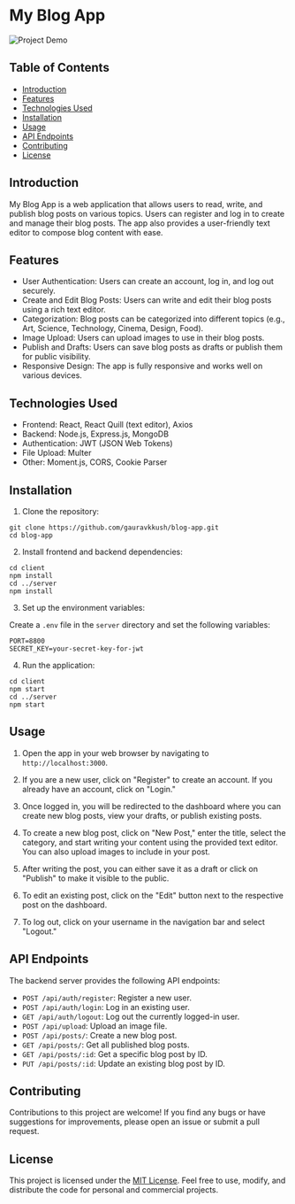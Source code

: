 # My Blog App

![Project Demo](demo.gif)

## Table of Contents

- [Introduction](#introduction)
- [Features](#features)
- [Technologies Used](#technologies-used)
- [Installation](#installation)
- [Usage](#usage)
- [API Endpoints](#api-endpoints)
- [Contributing](#contributing)
- [License](#license)

## Introduction

My Blog App is a web application that allows users to read, write, and publish blog posts on various topics. Users can register and log in to create and manage their blog posts. The app also provides a user-friendly text editor to compose blog content with ease.

## Features

- User Authentication: Users can create an account, log in, and log out securely.
- Create and Edit Blog Posts: Users can write and edit their blog posts using a rich text editor.
- Categorization: Blog posts can be categorized into different topics (e.g., Art, Science, Technology, Cinema, Design, Food).
- Image Upload: Users can upload images to use in their blog posts.
- Publish and Drafts: Users can save blog posts as drafts or publish them for public visibility.
- Responsive Design: The app is fully responsive and works well on various devices.

## Technologies Used

- Frontend: React, React Quill (text editor), Axios
- Backend: Node.js, Express.js, MongoDB
- Authentication: JWT (JSON Web Tokens)
- File Upload: Multer
- Other: Moment.js, CORS, Cookie Parser

## Installation

1. Clone the repository:

```
git clone https://github.com/gauravkkush/blog-app.git
cd blog-app
```

2. Install frontend and backend dependencies:

```
cd client
npm install
cd ../server
npm install
```

3. Set up the environment variables:

Create a `.env` file in the `server` directory and set the following variables:

```
PORT=8800
SECRET_KEY=your-secret-key-for-jwt
```

4. Run the application:

```
cd client
npm start
cd ../server
npm start
```

## Usage

1. Open the app in your web browser by navigating to `http://localhost:3000`.

2. If you are a new user, click on "Register" to create an account. If you already have an account, click on "Login."

3. Once logged in, you will be redirected to the dashboard where you can create new blog posts, view your drafts, or publish existing posts.

4. To create a new blog post, click on "New Post," enter the title, select the category, and start writing your content using the provided text editor. You can also upload images to include in your post.

5. After writing the post, you can either save it as a draft or click on "Publish" to make it visible to the public.

6. To edit an existing post, click on the "Edit" button next to the respective post on the dashboard.

7. To log out, click on your username in the navigation bar and select "Logout."

## API Endpoints

The backend server provides the following API endpoints:

- `POST /api/auth/register`: Register a new user.
- `POST /api/auth/login`: Log in an existing user.
- `GET /api/auth/logout`: Log out the currently logged-in user.
- `POST /api/upload`: Upload an image file.
- `POST /api/posts/`: Create a new blog post.
- `GET /api/posts/`: Get all published blog posts.
- `GET /api/posts/:id`: Get a specific blog post by ID.
- `PUT /api/posts/:id`: Update an existing blog post by ID.

## Contributing

Contributions to this project are welcome! If you find any bugs or have suggestions for improvements, please open an issue or submit a pull request.

## License

This project is licensed under the [MIT License](LICENSE). Feel free to use, modify, and distribute the code for personal and commercial projects. 
